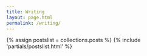 ```yaml
---
title: Writing
layout: page.html
permalink: /writing/
---
```


{% assign postslist = collections.posts %} {% include 'partials/postslist.html' %}
